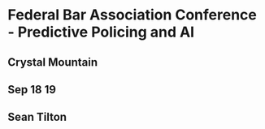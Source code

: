 # Federal Bar Association Conference - Predictive Policing and AI

## Crystal Mountain 

## Sep 18 19

## Sean Tilton

